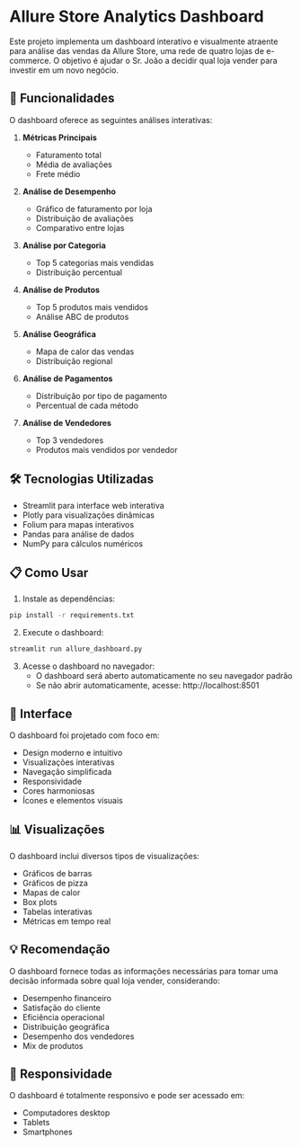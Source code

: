 # Allure Store Analytics Dashboard

Este projeto implementa um dashboard interativo e visualmente atraente para análise das vendas da Allure Store, uma rede de quatro lojas de e-commerce. O objetivo é ajudar o Sr. João a decidir qual loja vender para investir em um novo negócio.

## 🚀 Funcionalidades

O dashboard oferece as seguintes análises interativas:

1. **Métricas Principais**
   - Faturamento total
   - Média de avaliações
   - Frete médio

2. **Análise de Desempenho**
   - Gráfico de faturamento por loja
   - Distribuição de avaliações
   - Comparativo entre lojas

3. **Análise por Categoria**
   - Top 5 categorias mais vendidas
   - Distribuição percentual

4. **Análise de Produtos**
   - Top 5 produtos mais vendidos
   - Análise ABC de produtos

5. **Análise Geográfica**
   - Mapa de calor das vendas
   - Distribuição regional

6. **Análise de Pagamentos**
   - Distribuição por tipo de pagamento
   - Percentual de cada método

7. **Análise de Vendedores**
   - Top 3 vendedores
   - Produtos mais vendidos por vendedor

## 🛠️ Tecnologias Utilizadas

- Streamlit para interface web interativa
- Plotly para visualizações dinâmicas
- Folium para mapas interativos
- Pandas para análise de dados
- NumPy para cálculos numéricos

## 📋 Como Usar

1. Instale as dependências:
```bash
pip install -r requirements.txt
```

2. Execute o dashboard:
```bash
streamlit run allure_dashboard.py
```

3. Acesse o dashboard no navegador:
   - O dashboard será aberto automaticamente no seu navegador padrão
   - Se não abrir automaticamente, acesse: http://localhost:8501

## 🎨 Interface

O dashboard foi projetado com foco em:
- Design moderno e intuitivo
- Visualizações interativas
- Navegação simplificada
- Responsividade
- Cores harmoniosas
- Ícones e elementos visuais

## 📊 Visualizações

O dashboard inclui diversos tipos de visualizações:
- Gráficos de barras
- Gráficos de pizza
- Mapas de calor
- Box plots
- Tabelas interativas
- Métricas em tempo real

## 💡 Recomendação

O dashboard fornece todas as informações necessárias para tomar uma decisão informada sobre qual loja vender, considerando:
- Desempenho financeiro
- Satisfação do cliente
- Eficiência operacional
- Distribuição geográfica
- Desempenho dos vendedores
- Mix de produtos

## 📱 Responsividade

O dashboard é totalmente responsivo e pode ser acessado em:
- Computadores desktop
- Tablets
- Smartphones 